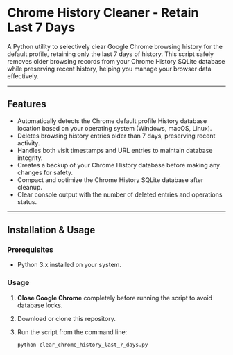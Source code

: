# Chrome History Cleaner - Retain Last 7 Days

A Python utility to selectively clear Google Chrome browsing history for the default profile, retaining only the last 7 days of history. This script safely removes older browsing records from your Chrome History SQLite database while preserving recent history, helping you manage your browser data effectively.

---

## Features

- Automatically detects the Chrome default profile History database location based on your operating system (Windows, macOS, Linux).
- Deletes browsing history entries older than 7 days, preserving recent activity.
- Handles both visit timestamps and URL entries to maintain database integrity.
- Creates a backup of your Chrome History database before making any changes for safety.
- Compact and optimize the Chrome History SQLite database after cleanup.
- Clear console output with the number of deleted entries and operations status.

---

## Installation & Usage

### Prerequisites

- Python 3.x installed on your system.

### Usage

1. **Close Google Chrome** completely before running the script to avoid database locks.

2. Download or clone this repository.

3. Run the script from the command line:

   ```bash
   python clear_chrome_history_last_7_days.py
